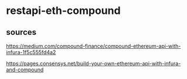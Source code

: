 # restapi-eth-compound



## sources

https://medium.com/compound-finance/compound-ethereum-api-with-infura-1f5c555fd4a2

https://pages.consensys.net/build-your-own-ethereum-api-with-infura-and-compound

